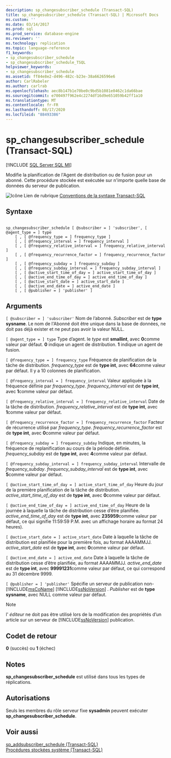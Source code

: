 ```yaml
---
description: sp_changesubscriber_schedule (Transact-SQL)
title: sp_changesubscriber_schedule (Transact-SQL) | Microsoft Docs
ms.custom: ''
ms.date: 03/14/2017
ms.prod: sql
ms.prod_service: database-engine
ms.reviewer: ''
ms.technology: replication
ms.topic: language-reference
f1_keywords:
- sp_changesubscriber_schedule
- sp_changesubscriber_schedule_TSQL
helpviewer_keywords:
- sp_changesubscriber_schedule
ms.assetid: ff84e8e2-d496-482c-b23e-38a6626596e6
author: CarlRabeler
ms.author: carlrab
ms.openlocfilehash: aec8b147b1e70be0c9bd5b1081e0462c1da66bae
ms.sourcegitcommit: e700497f962e4c2274df16d9e651059b42ff1a10
ms.translationtype: MT
ms.contentlocale: fr-FR
ms.lasthandoff: 08/17/2020
ms.locfileid: "88493386"
---
```

# <a name="sp_changesubscriber_schedule-transact-sql"></a>sp_changesubscriber_schedule (Transact-SQL)
[!INCLUDE [SQL Server SQL MI](../../includes/applies-to-version/sql-asdbmi.md)]

  Modifie la planification de l'Agent de distribution ou de fusion pour un abonné. Cette procédure stockée est exécutée sur n'importe quelle base de données du serveur de publication.  
  
 ![Icône Lien de rubrique](../../database-engine/configure-windows/media/topic-link.gif "Icône du lien de rubrique") [Conventions de la syntaxe Transact-SQL](../../t-sql/language-elements/transact-sql-syntax-conventions-transact-sql.md)  
  
## <a name="syntax"></a>Syntaxe  
  
```  
  
sp_changesubscriber_schedule [ @subscriber = ] 'subscriber', [ @agent_type = ] type  
    [ , [ @frequency_type = ] frequency_type ]  
    [ , [ @frequency_interval = ] frequency_interval ]  
    [ , [ @frequency_relative_interval = ] frequency_relative_interval ]  
    [ , [ @frequency_recurrence_factor = ] frequency_recurrence_factor ]  
    [ , [ @frequency_subday = ] frequency_subday ]  
    [ , [ @frequency_subday_interval = ] frequency_subday_interval ]  
    [ , [ @active_start_time_of_day = ] active_start_time_of_day ]  
    [ , [ @active_end_time_of_day = ] active_end_time_of_day ]  
    [ , [ @active_start_date = ] active_start_date ]  
    [ , [ @active_end_date = ] active_end_date ]  
    [ , [ @publisher = ] 'publisher' ]  
```  
  
## <a name="arguments"></a>Arguments  
`[ @subscriber = ] 'subscriber'` Nom de l’abonné. *Subscriber* est de **type sysname**. Le nom de l'Abonné doit être unique dans la base de données, ne doit pas déjà exister et ne peut pas avoir la valeur NULL.  
  
`[ @agent_type = ] type` Type d’agent. le *type* est **smallint**, avec **0**comme valeur par défaut. **0** indique un agent de distribution. **1** indique un agent de fusion.  
  
`[ @frequency_type = ] frequency_type` Fréquence de planification de la tâche de distribution. *frequency_type* est de **type int**, avec **64**comme valeur par défaut. Il y a 10 colonnes de planification.  
  
`[ @frequency_interval = ] frequency_interval` Valeur appliquée à la fréquence définie par *frequency_type*. *frequency_interval* est de **type int**, avec **1**comme valeur par défaut.  
  
`[ @frequency_relative_interval = ] frequency_relative_interval` Date de la tâche de distribution. *frequency_relative_interval* est de **type int**, avec **1**comme valeur par défaut.  
  
`[ @frequency_recurrence_factor = ] frequency_recurrence_factor` Facteur de récurrence utilisé par *frequency_type*. *frequency_recurrence_factor* est de **type int**, avec **0**comme valeur par défaut.  
  
`[ @frequency_subday = ] frequency_subday` Indique, en minutes, la fréquence de replanification au cours de la période définie. *frequency_subday* est de **type int**, avec **4**comme valeur par défaut.  
  
`[ @frequency_subday_interval = ] frequency_subday_interval` Intervalle de *frequency_subday*. *frequency_subday_interval* est de **type int**, avec **5**comme valeur par défaut.  
  
`[ @active_start_time_of_day = ] active_start_time_of_day` Heure du jour de la première planification de la tâche de distribution. *active_start_time_of_day* est de **type int**, avec **0**comme valeur par défaut.  
  
`[ @active_end_time_of_day = ] active_end_time_of_day` Heure de la journée à laquelle la tâche de distribution cesse d’être planifiée. *active_end_time_of_day* est de **type int**, avec **235959**comme valeur par défaut, ce qui signifie 11:59:59 P.M. avec un affichage horaire au format 24 heures).  
  
`[ @active_start_date = ] active_start_date` Date à laquelle la tâche de distribution est planifiée pour la première fois, au format AAAAMMJJ. *active_start_date* est de **type int**, avec **0**comme valeur par défaut.  
  
`[ @active_end_date = ] active_end_date` Date à laquelle la tâche de distribution cesse d’être planifiée, au format AAAAMMJJ. *active_end_date* est de **type int**, avec **99991231**comme valeur par défaut, ce qui correspond au 31 décembre 9999.  
  
`[ @publisher = ] 'publisher'` Spécifie un serveur de publication non- [!INCLUDE[msCoName](../../includes/msconame-md.md)] [!INCLUDE[ssNoVersion](../../includes/ssnoversion-md.md)] . *Publisher* est de **type sysname**, avec NULL comme valeur par défaut.  
  
> [!NOTE]  
>  l' *éditeur* ne doit pas être utilisé lors de la modification des propriétés d’un article sur un serveur de [!INCLUDE[ssNoVersion](../../includes/ssnoversion-md.md)] publication.  
  
## <a name="return-code-values"></a>Codet de retour  
 **0** (succès) ou **1** (échec)  
  
## <a name="remarks"></a>Notes  
 **sp_changesubscriber_schedule** est utilisé dans tous les types de réplications.  
  
## <a name="permissions"></a>Autorisations  
 Seuls les membres du rôle serveur fixe **sysadmin** peuvent exécuter **sp_changesubscriber_schedule**.  
  
## <a name="see-also"></a>Voir aussi  
 [sp_addsubscriber_schedule &#40;Transact-SQL&#41;](../../relational-databases/system-stored-procedures/sp-addsubscriber-schedule-transact-sql.md)   
 [Procédures stockées système &#40;Transact-SQL&#41;](../../relational-databases/system-stored-procedures/system-stored-procedures-transact-sql.md)  
  
  
